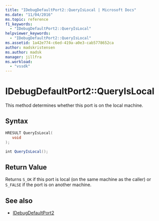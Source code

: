 ```yaml
---
title: "IDebugDefaultPort2::QueryIsLocal | Microsoft Docs"
ms.date: "11/04/2016"
ms.topic: reference
f1_keywords:
  - "IDebugDefaultPort2::QueryIsLocal"
helpviewer_keywords:
  - "IDebugDefaultPort2::QueryIsLocal"
ms.assetid: 1a42e774-c6ed-419a-a0e3-cab5778652ca
author: madskristensen
ms.author: madsk
manager: jillfra
ms.workload:
  - "vssdk"
---
```

# IDebugDefaultPort2::QueryIsLocal
This method determines whether this port is on the local machine.

## Syntax

```cpp
HRESULT QueryIsLocal(
   void
);
```

```csharp
int QueryIsLocal();
```

## Return Value
 Returns `S_OK` if this port is local (on the same machine as the caller) or `S_FALSE` if the port is on another machine.

## See also
- [IDebugDefaultPort2](../../../extensibility/debugger/reference/idebugdefaultport2.md)